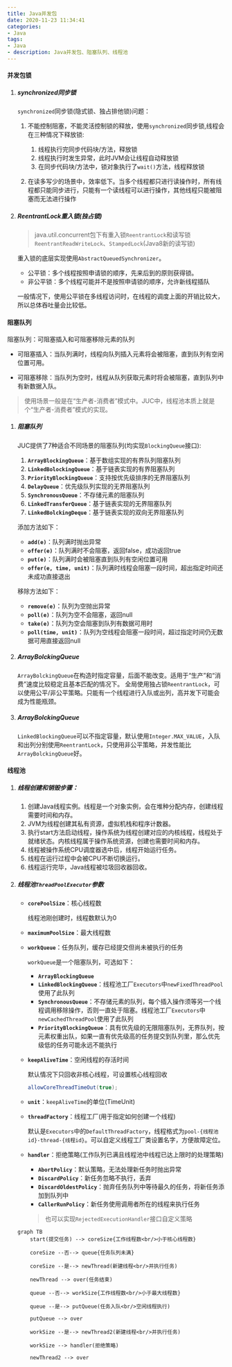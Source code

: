 ```yaml
---
title: Java并发包
date: 2020-11-23 11:34:41
categories: 
- Java
tags:
- Java
- description: Java并发包、阻塞队列、线程池
---
```

#### 并发包锁

1. ##### synchronized同步锁

    `synchronized`同步锁(隐式锁、独占排他锁)问题：

    1. 不能控制阻塞，不能灵活控制锁的释放，使用`synchronized`同步锁,线程会在三种情况下释放锁:

        1. 线程执行完同步代码块/方法，释放锁
        2. 线程执行时发生异常，此时JVM会让线程自动释放锁
        3. 在同步代码块/方法中，锁对象执行了`wait()`方法，线程释放锁

    2. 在读多写少的场景中，效率低下。当多个线程都只进行读操作时，所有线程都只能同步进行，只能有一个读线程可以进行操作，其他线程只能被阻塞而无法进行操作

2. ##### ReentrantLock重入锁(独占锁)

    > java.util.concurrent包下有重入锁`ReentrantLock`和读写锁`ReentrantReadWriteLock`、`StampedLock`(Java8新的读写锁)

    重入锁的底层实现使用`AbstractQueuedSynchronizer`。
    - 公平锁：多个线程按照申请锁的顺序，先来后到的原则获得锁。
    - 非公平锁：多个线程可能并不是按照申请锁的顺序，允许新线程插队
  
    一般情况下，使用公平锁在多线程访问时，在线程的调度上面的开销比较大，所以总体吞吐量会比较低。

#### 阻塞队列

阻塞队列：可阻塞插入和可阻塞移除元素的队列

- 可阻塞插入：当队列满时，线程向队列插入元素将会被阻塞，直到队列有空闲位置可用。

- 可阻塞移除：当队列为空时，线程从队列获取元素时将会被阻塞，直到队列中有新数据入队。

> 使用场景一般是在“生产者-消费者”模式中。JUC中，线程池本质上就是个“生产者-消费者”模式的实现。

1. ##### 阻塞队列
    JUC提供了7种适合不同场景的阻塞队列(均实现`BlockingQueue`接口):

    1. **`ArrayBlockingQueue`**：基于数组实现的有界队列阻塞队列
    2. **`LinkedBolockingQueue`**：基于链表实现的有界阻塞队列
    3. **`PriorityBlockingQueue`**：支持按优先级排序的无界阻塞队列
    4. **`DelayQueue`**：优先级队列实现的无界阻塞队列
    5. **`SynchronousQueue`**：不存储元素的阻塞队列
    6. **`LinkedTransferQueue`**：基于链表实现的无界阻塞队列
    7. **`LinkedBolckingDeque`**：基于链表实现的双向无界阻塞队列

    添加方法如下：
    - **`add(e)`**：队列满时抛出异常
    - **`offer(e)`**：队列满时不会阻塞，返回false，成功返回true
    - **`put(e)`**：队列满时会被阻塞直到队列有空闲位置可用
    - **`offer(e, time, unit)`**：队列满时线程会阻塞一段时间，超出指定时间还未成功直接退出
    
    移除方法如下：
    - **`remove(e)`**：队列为空抛出异常
    - **`poll(e)`**：队列为空不会阻塞，返回null
    - **`take(e)`**：队列为空会阻塞到队列有数据可用时
    - **`poll(time, unit)`**：队列为空线程会阻塞一段时间，超过指定时间仍无数据可用直接返回null

2. ##### ArrayBolckingQueue

    `ArrayBolckingQueue`在构造时指定容量，后面不能改变。适用于“生产”和“消费”速度比较稳定且基本匹配的情况下。
    全局使用独占锁`ReentrantLock`，可以使用公平/非公平策略。只能有一个线程进行入队或出列，高并发下可能会成为性能瓶颈。

3. ##### ArrayBolckingQueue

    `LinkedBlockingQueue`可以不指定容量，默认使用`Integer.MAX_VALUE`，入队和出列分别使用`ReentrantLock`，只使用非公平策略，并发性能比`ArrayBolckingQueue`好。

#### 线程池

1. ##### 线程创建和销毁步骤：

    1. 创建Java线程实例。线程是一个对象实例，会在堆种分配内存，创建线程需要时间和内存。
    2. JVM为线程创建其私有资源，虚拟机栈和程序计数器。
    3. 执行start方法启动线程，操作系统为线程创建对应的内核线程，线程处于就绪状态。内核线程属于操作系统资源，创建也需要时间和内存。
    4. 线程被操作系统CPU调度器选中后，线程开始运行任务。
    5. 线程在运行过程中会被CPU不断切换运行。
    6. 线程运行完毕，Java线程被垃圾回收器回收。

2. ##### 线程池`ThreadPoolExecutor`参数

    - **`corePoolSize`**：核心线程数

        线程池刚创建时，线程数默认为0

    - **`maximumPoolSize`**：最大线程数
    - **`workQueue`**：任务队列，缓存已经提交但尚未被执行的任务
        
        `workQueue`是一个阻塞队列，可选如下：
        - **`ArrayBlockingQueue`**
        - **`LinkedBlockingQueue`**：线程池工厂`Executors`中`newFixedThreadPool`使用了此队列
        - **`SynchronousQueue`**：不存储元素的队列，每个插入操作须等另一个线程调用移除操作，否则一直处于阻塞。线程池工厂`Executors`中`newCachedThreadPool`使用了此队列
        - **`PriorityBlockingQueue`**：具有优先级的无限阻塞队列，无界队列，按元素权重出队，如果一直有优先级高的任务提交到队列里，那么优先级低的任务可能永远不能执行
   
    - **`keepAliveTime`**：空闲线程的存活时间

        默认情况下只回收非核心线程，可设置核心线程回收
        ```java
        allowCoreThreadTimeOut(true);
        ```

    - **`unit`**：`keepAliveTime`的单位(TimeUnit)
    - **`threadFactory`**：线程工厂(用于指定如何创建一个线程)
       
        默认是`Executors`中的`DefaultThreadFactory`，线程格式为`pool-{线程池id}-thread-{线程id}`。可以自定义线程工厂类设置名字，方便故障定位。

    - **`handler`**：拒绝策略(工作队列已满且线程池中线程已达上限时的处理策略)

        - **`AbortPolicy`**：默认策略，无法处理新任务时抛出异常
        - **`DiscardPolicy`**：新任务忽略不执行，丢弃
        - **`DiscardOldestPolicy`**：抛弃任务队列中等待最久的任务，将新任务添加到队列中
        - **`CallerRunPolicy`**：新任务使用调用者所在的线程来执行任务
  
        > 也可以实现`RejectedExecutionHandler`接口自定义策略

    ```mermaid
    graph TB
        start(提交任务) --> coreSize{工作线程数<br/>小于核心线程数}

        coreSize --否--> queue{任务队列未满}

        coreSize --是--> newThread(新建线程<br/>并执行任务)

        newThread --> over(任务结束)

        queue --否--> workSize{工作线程数<br/>小于最大线程数}

        queue --是--> putQueue(任务入队<br/>空闲线程执行)

        putQueue --> over

        workSize --是--> newThread2(新建线程<br/>并执行任务)

        workSize --> handler(拒绝策略)

        newThread2 --> over

    ```
